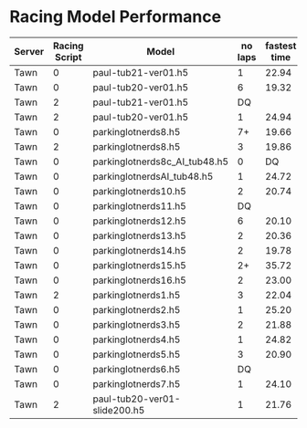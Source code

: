 # Racing Model Performance

| Server | Racing Script  | Model                         | no laps | fastest time | ping(ms) |
|--------|----------------|-------------------------------|---------|--------------|----------|
| Tawn   | 0              | paul-tub21-ver01.h5           | 1       | 22.94        | 220      |
| Tawn   | 0              | paul-tub20-ver01.h5           | 6       | 19.32        | 220      |
| Tawn   | 2              | paul-tub21-ver01.h5           | DQ       |         | 220      |
| Tawn   | 2              | paul-tub20-ver01.h5           | 1       | 24.94        | 220      |
| Tawn   | 0              | parkinglotnerds8.h5           | 7+       | 19.66        | 220      |
| Tawn   | 2              | parkinglotnerds8.h5           | 3       | 19.86        | 220      |
| Tawn   | 0              | parkinglotnerds8c_AI_tub48.h5 | 0       | DQ           | 220      |
| Tawn   | 0              | parkinglotnerdsAI_tub48.h5    | 1       | 24.72        | 220      |
| Tawn   | 0              | parkinglotnerds10.h5          | 2       | 20.74        | 220      |
| Tawn   | 0              | parkinglotnerds11.h5          | DQ      |              | 220      |
| Tawn   | 0              | parkinglotnerds12.h5          | 6       | 20.10        | 220      |
| Tawn   | 0              | parkinglotnerds13.h5          | 2       | 20.36        | 220      |
| Tawn   | 0              | parkinglotnerds14.h5          | 2      | 19.78        | 220      |
| Tawn   | 0              | parkinglotnerds15.h5          | 2+       | 35.72        | 220      |
| Tawn   | 0              | parkinglotnerds16.h5          | 2      | 23.00        | 220      |
| Tawn   | 2              | parkinglotnerds1.h5          | 3      | 22.04        | 220      |
| Tawn   | 0              | parkinglotnerds2.h5          | 1      | 25.20        | 220      |
| Tawn   | 0              | parkinglotnerds3.h5          | 2     | 21.88        | 220      |
| Tawn   | 0              | parkinglotnerds4.h5          | 1     | 24.82        | 220      |
| Tawn   | 0              | parkinglotnerds5.h5          | 3     | 20.90        | 220      |
| Tawn   | 0              | parkinglotnerds6.h5          | DQ     |         | 220      |
| Tawn   | 0              | parkinglotnerds7.h5          | 1      | 24.10        | 220      |
| Tawn   | 2              | paul-tub20-ver01-slide200.h5 | 1       | 21.76        | 220      |
